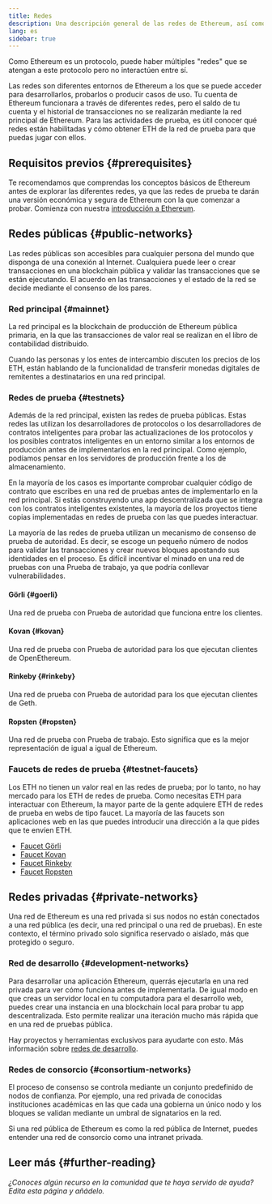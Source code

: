 ```yaml
---
title: Redes
description: Una descripción general de las redes de Ethereum, así como de dónde obtener ether (ETH) en la red de prueba y cómo probar tu aplicación.
lang: es
sidebar: true
---
```


Como Ethereum es un protocolo, puede haber múltiples "redes" que se atengan a este protocolo pero no interactúen entre sí.

Las redes son diferentes entornos de Ethereum a los que se puede acceder para desarrollarlos, probarlos o producir casos de uso. Tu cuenta de Ethereum funcionara a través de diferentes redes, pero el saldo de tu cuenta y el historial de transacciones no se realizarán mediante la red principal de Ethereum. Para las actividades de prueba, es útil conocer qué redes están habilitadas y cómo obtener ETH de la red de prueba para que puedas jugar con ellos.

## Requisitos previos {#prerequisites}

Te recomendamos que comprendas los conceptos básicos de Ethereum antes de explorar las diferentes redes, ya que las redes de prueba te darán una versión económica y segura de Ethereum con la que comenzar a probar. Comienza con nuestra [introducción a Ethereum](/developers/docs/intro-to-ethereum/).

## Redes públicas {#public-networks}

Las redes públicas son accesibles para cualquier persona del mundo que disponga de una conexión al Internet. Cualquiera puede leer o crear transacciones en una blockchain pública y validar las transacciones que se están ejecutando. El acuerdo en las transacciones y el estado de la red se decide mediante el consenso de los pares.

### Red principal {#mainnet}

La red principal es la blockchain de producción de Ethereum pública primaria, en la que las transacciones de valor real se realizan en el libro de contabilidad distribuido.

Cuando las personas y los entes de intercambio discuten los precios de los ETH, están hablando de la funcionalidad de transferir monedas digitales de remitentes a destinatarios en una red principal.

### Redes de prueba {#testnets}

Además de la red principal, existen las redes de prueba públicas. Estas redes las utilizan los desarrolladores de protocolos o los desarrolladores de contratos inteligentes para probar las actualizaciones de los protocolos y los posibles contratos inteligentes en un entorno similar a los entornos de producción antes de implementarlos en la red principal. Como ejemplo, podíamos pensar en los servidores de producción frente a los de almacenamiento.

En la mayoría de los casos es importante comprobar cualquier código de contrato que escribes en una red de pruebas antes de implementarlo en la red principal. Si estás construyendo una app descentralizada que se integra con los contratos inteligentes existentes, la mayoría de los proyectos tiene copias implementadas en redes de prueba con las que puedes interactuar.

La mayoría de las redes de prueba utilizan un mecanismo de consenso de prueba de autoridad. Es decir, se escoge un pequeño número de nodos para validar las transacciones y crear nuevos bloques apostando sus identidades en el proceso. Es difícil incentivar el minado en una red de pruebas con una Prueba de trabajo, ya que podría conllevar vulnerabilidades.

#### Görli {#goerli}

Una red de prueba con Prueba de autoridad que funciona entre los clientes.

#### Kovan {#kovan}

Una red de prueba con Prueba de autoridad para los que ejecutan clientes de OpenEthereum.

#### Rinkeby {#rinkeby}

Una red de prueba con Prueba de autoridad para los que ejecutan clientes de Geth.

#### Ropsten {#ropsten}

Una red de prueba con Prueba de trabajo. Esto significa que es la mejor representación de igual a igual de Ethereum.

### Faucets de redes de prueba {#testnet-faucets}

Los ETH no tienen un valor real en las redes de prueba; por lo tanto, no hay mercado para los ETH de redes de prueba. Como necesitas ETH para interactuar con Ethereum, la mayor parte de la gente adquiere ETH de redes de prueba en webs de tipo faucet. La mayoría de las faucets son aplicaciones web en las que puedes introducir una dirección a la que pides que te envíen ETH.

- [Faucet Görli](https://faucet.goerli.mudit.blog/)
- [Faucet Kovan](https://faucet.kovan.network/)
- [Faucet Rinkeby](https://faucet.rinkeby.io/)
- [Faucet Ropsten](https://faucet.ropsten.be/)

## Redes privadas {#private-networks}

Una red de Ethereum es una red privada si sus nodos no están conectados a una red pública (es decir, una red principal o una red de pruebas). En este contexto, el término privado solo significa reservado o aislado, más que protegido o seguro.

### Red de desarrollo {#development-networks}

Para desarrollar una aplicación Ethereum, querrás ejecutarla en una red privada para ver cómo funciona antes de implementarla. De igual modo en que creas un servidor local en tu computadora para el desarrollo web, puedes crear una instancia en una blockchain local para probar tu app descentralizada. Esto permite realizar una iteración mucho más rápida que en una red de pruebas pública.

Hay proyectos y herramientas exclusivos para ayudarte con esto. Más información sobre [redes de desarrollo](/developers/docs/development-networks/).

### Redes de consorcio {#consortium-networks}

El proceso de consenso se controla mediante un conjunto predefinido de nodos de confianza. Por ejemplo, una red privada de conocidas instituciones académicas en las que cada una gobierna un único nodo y los bloques se validan mediante un umbral de signatarios en la red.

Si una red pública de Ethereum es como la red pública de Internet, puedes entender una red de consorcio como una intranet privada.

## Leer más {#further-reading}

_¿Conoces algún recurso en la comunidad que te haya servido de ayuda? Edita esta página y añádelo._
